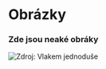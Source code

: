 # Obrázky
### Zde jsou neaké obráky 

![Zdroj: Vlakem jednoduše](https://www.vlakemjednoduse.cz/wp-content/uploads/2021/01/Beroun-2020-08-22_34_small.jpg)
